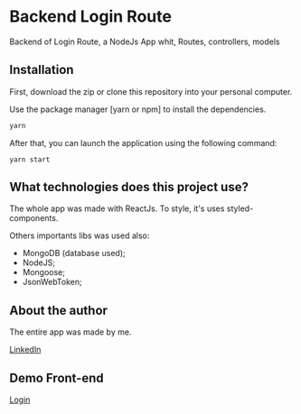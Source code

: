 # Backend Login Route

Backend of Login Route, a NodeJs App whit, Routes, controllers, models

## Installation

First, download the zip or clone this repository into your personal computer.

Use the package manager [yarn or npm] to install the dependencies.

```bash
yarn
```

After that, you can launch the application using the following command:

```
yarn start
```

## What technologies does this project use?

The whole app was made with ReactJs. To style, it's uses styled-components.

Others importants libs was used also:

- MongoDB (database used);
- NodeJS;
- Mongoose;
- JsonWebToken;

## About the author

The entire app was made by me.

[ LinkedIn ](https://www.linkedin.com/in/wendres-lucas)

## Demo Front-end

[ Login ](https://frontendlogin.vercel.app/)
